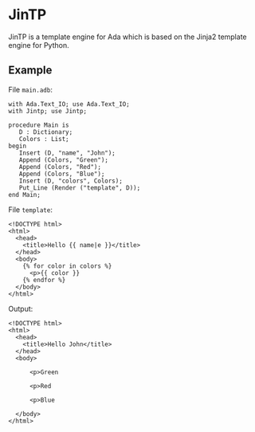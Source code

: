 # JinTP

JinTP is a template engine for Ada which is based on the Jinja2 template
engine for Python.

## Example

File `main.adb`:

    with Ada.Text_IO; use Ada.Text_IO;
    with Jintp; use Jintp;

    procedure Main is
       D : Dictionary;
       Colors : List;
    begin
       Insert (D, "name", "John");
       Append (Colors, "Green");
       Append (Colors, "Red");
       Append (Colors, "Blue");
       Insert (D, "colors", Colors);
       Put_Line (Render ("template", D));
    end Main;

File `template`:

    <!DOCTYPE html>
    <html>
      <head>
        <title>Hello {{ name|e }}</title>
      </head>
      <body>
        {% for color in colors %}
          <p>{{ color }}
        {% endfor %}
      </body>
    </html>

Output:

    <!DOCTYPE html>
    <html>
      <head>
        <title>Hello John</title>
      </head>
      <body>
        
          <p>Green
        
          <p>Red
        
          <p>Blue
        
      </body>
    </html>


